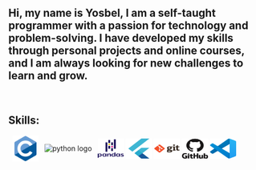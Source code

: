 ## Hi, my name is Yosbel, I am a self-taught programmer with a passion for technology and problem-solving. I have developed my skills through personal projects and online courses, and I am always looking for new challenges to learn and grow.
<br>

## Skills:
<div style="display: inline_block">
  <img align="center" alt="C logo"  height="40" width="52" src="https://raw.githubusercontent.com/devicons/devicon/master/icons/c/c-original.svg">
  <img align="center" src="https://cdn.jsdelivr.net/gh/devicons/devicon/icons/python/python-original.svg" height="40" width="58" alt="python logo"  />
  <img align="center" src="https://github.com/devicons/devicon/blob/v2.16.0/icons/pandas/pandas-original-wordmark.svg" height="40" width="52" alt="pandas logo"  />
<img align="center" src="https://github.com/devicons/devicon/blob/v2.16.0/icons/flutter/flutter-original.svg" height="40" width="52" alt="Flutter logo"  />
  <img align="center" src="https://github.com/devicons/devicon/blob/v2.16.0/icons/git/git-original-wordmark.svg" height="40" width="52" alt="Git logo"  />
  <img align="center" src="https://github.com/devicons/devicon/blob/v2.16.0/icons/github/github-original-wordmark.svg" height="40" width="52" alt="GitHub logo"  />
  <img align="center" src="https://github.com/devicons/devicon/blob/v2.16.0/icons/vscode/vscode-original.svg" height="40" width="52" alt="VSC logo"  />
 </div>
 <br>
 <br>
